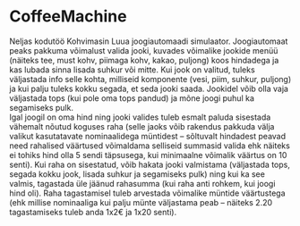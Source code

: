 # CoffeeMachine
Neljas kodutöö Kohvimasin
Luua joogiautomaadi simulaator. Joogiautomaat peaks pakkuma võimalust valida jooki, kuvades 
võimalike jookide menüü (näiteks tee, must kohv, piimaga kohv, kakao, puljong) koos hindadega ja 
kas lubada sinna lisada suhkur või mitte. Kui jook on valitud, tuleks väljastada info selle kohta, 
milliseid komponente (vesi, piim, suhkur, puljong) ja kui palju tuleks kokku segada, et seda jooki 
saada. Jookidel võib olla vaja väljastada tops (kui pole oma tops pandud) ja mõne joogi puhul ka 
segamiseks pulk.  
Igal joogil on oma hind ning jooki valides tuleb esmalt paluda sisestada vähemalt nõutud koguses 
raha (selle jaoks võib rakendus pakkuda välja valikut kasutatavate nominaalidega müntidest – 
sõltuvalt hindadest peavad need rahalised väärtused võimaldama selliseid summasid valida ehk 
näiteks ei tohiks hind olla 5 sendi täpsusega, kui minimaalne võimalik väärtus on 10 senti). 
Kui raha on sisestatud, võib hakata jooki valmistama (väljastada tops, segada kokku jook, lisada 
suhkur ja segamiseks pulk) ning kui ka see valmis, tagastada üle jäänud rahasumma (kui raha anti 
rohkem, kui joogi hind oli). Raha tagastamisel tuleb arvestada võimalike müntide väärtustega (ehk 
millise nominaaliga kui palju münte väljastama peab – näiteks 2.20 tagastamiseks tuleb anda 1x2€ ja 
1x20 senti).
